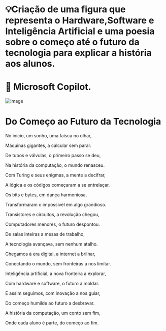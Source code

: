 

# 💡Criação de uma figura que representa o Hardware,Software e Inteligência Artificial  e uma poesia sobre o começo até o futuro da tecnologia para explicar a história aos alunos.

# 🤖 Microsoft Copilot. 

![image](https://github.com/user-attachments/assets/c010d551-d9c2-456a-b0c4-4e1bea7c6134)


# Do Começo ao Futuro da Tecnologia

No início, um sonho, uma faísca no olhar,

Máquinas gigantes, a calcular sem parar.

De tubos e válvulas, o primeiro passo se deu,

Na história da computação, o mundo renasceu.

Com Turing e seus enigmas, a mente a decifrar,

A lógica e os códigos começaram a se entrelaçar.

Os bits e bytes, em dança harmoniosa,

Transformaram o impossível em algo grandioso.

Transistores e circuitos, a revolução chegou,

Computadores menores, o futuro despontou.

De salas inteiras a mesas de trabalho,

A tecnologia avançava, sem nenhum atalho.

Chegamos à era digital, a internet a brilhar,

Conectando o mundo, sem fronteiras a nos limitar.

Inteligência artificial, a nova fronteira a explorar,

Com hardware e software, o futuro a moldar.

E assim seguimos, com inovação a nos guiar,

Do começo humilde ao futuro a desbravar.

A história da computação, um conto sem fim,

Onde cada aluno é parte, do começo ao fim.




